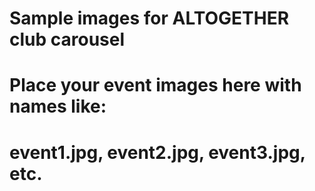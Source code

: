 # Sample images for ALTOGETHER club carousel
# Place your event images here with names like:
# event1.jpg, event2.jpg, event3.jpg, etc.
